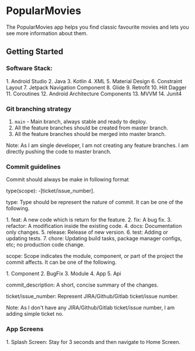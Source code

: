 <h1>PopularMovies</h1>
<p>The PopularMovies app helps you find classic favourite movies and lets you see more information about them.</p>

<h2>Getting Started</h2>

<h3>Software Stack:</h3>
1. Android Studio
2. Java
3. Kotlin
4. XML
5. Material Design
6. Constraint Layout
7. Jetpack Navigation Component
8. Glide
9. Retrofit
10. Hilt Dagger
11. Coroutines
12. Android Architecture Components
13. MVVM
14. Junit4

<h3>Git branching strategy</h3>

1. `main` - Main branch, always stable and ready to deploy. 
2. All the feature branches should be created from master branch. 
3. All the feature branches should be merged into master branch.

Note: As I am single developer, I am not creating any feature branches. I am directly pushing the code to master branch.

<h3>Commit guidelines</h3>
<p>Commit should always be make in following format</p>
<p>type(scope): <commit_description>-[ticket/issue_number].</p>

<p>type: Type should be represent the nature of commit. It can be one of the following.</p>
1. feat: A new code which is return for the feature.
2. fix: A bug fix.
3. refactor: A modification inside the existing code.
4. docs: Documentation only changes.
5. release: Release of new version.
6. test: Adding or updating tests.
7. chore: Updating build tasks, package manager configs, etc; no production code change.

<p>scope: Scope indicates the module, component, or part of the project the commit affects. It can be one of the following.</p>
1. Component
2. BugFix 
3. Module
4. App
5. Api

<p>commit_description: A short, concise summary of the changes.</p>

<p>ticket/issue_number: Represent JIRA/Github/Gitlab ticket/issue number.</p>

Note: As I don't have any JIRA/Github/Gitlab ticket/issue number, I am adding simple ticket no.

<h3>App Screens</h3>
1. Splash Screen: Stay for 3 seconds and then navigate to Home Screen.




